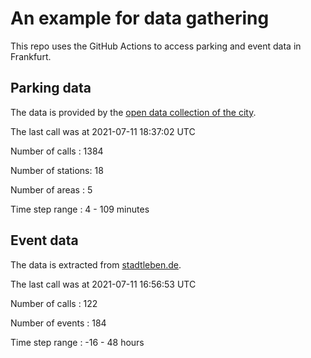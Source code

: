 # An example for data gathering

This repo uses the GitHub Actions to access parking and event data in Frankfurt.

## Parking data
The data is provided by the [open data collection of the city](https://www.offenedaten.frankfurt.de/).

The last call was at 2021-07-11 18:37:02 UTC

Number of calls   : 1384

Number of stations:   18

Number of areas   :    5

Time step range   :    4 -  109 minutes


## Event data
The data is extracted from [stadtleben.de](https://stadtleben.de/frankfurt/).

The last call was at 2021-07-11 16:56:53 UTC

Number of calls   : 122

Number of events  : 184

Time step range   : -16 -  48 hours

